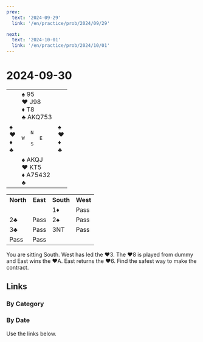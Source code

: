 ```yaml
---
prev:
  text: '2024-09-29'
  link: '/en/practice/prob/2024/09/29'

next:
  text: '2024-10-01'
  link: '/en/practice/prob/2024/10/01'
---
```


# 2024-09-30

<table class="deal">
	<tr>
		<td></td>
		<td>♠ 95<br>♥ J98<br>♦ T8<br>♣ AKQ753</td>
		<td></td>
	</tr>
	<tr>
		<td>♠ <br>♥ <br>♦ <br>♣ </td>
		<td><pre>   N<br>W     E<br>   S</pre></td>
		<td>♠ <br>♥ <br>♦ <br>♣ </td>
	</tr>
	<tr>
		<td></td>
		<td>♠ AKQJ<br>♥ KT5<br>♦ A75432<br>♣ </td>
		<td></td>
	</tr>
</table>

<table class="auction">
	<tr>
		<th>North</th>
		<th>East</th>
		<th>South</th>
		<th>West</th>
	</tr>
	<tr>
		<td></td>
		<td></td>
		<td>1♦</td>
		<td>Pass</td>
	</tr>
	<tr>
		<td>2♣</td>
		<td>Pass</td>
		<td>2♠</td>
		<td>Pass</td>
	</tr>
	<tr>
		<td>3♣</td>
		<td>Pass</td>
		<td>3NT</td>
		<td>Pass</td>
	</tr>
	<tr>
		<td>Pass</td>
		<td>Pass</td>
		<td></td>
		<td></td>
	</tr>
</table>

You are sitting South. West has led the ♥3. The ♥8 is played from dummy and East wins the ♥A. East returns the ♥6. Find the safest way to make the contract.

## Links

[<Badge type="tip" text="Check Solution"/>](/en/learning/prob/2024/09/30)

### By Category

[<Badge type="tip" text="<--"/>](/en/practice/prob/2024/09/28)
[<Badge type="tip" text="Calendar"/>](/en/practice/calendar/2024/09)
[<Badge type="info" text="-->"/>](/en/practice/prob/2024/10/03)

### By Date

Use the links below.